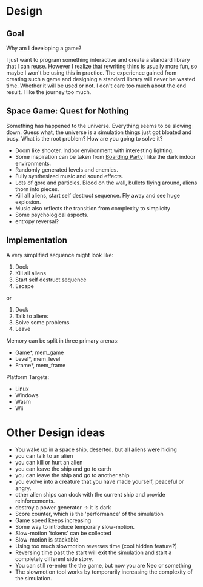 # Design

## Goal
Why am I developing a game?

I just want to program something interactive and create a standard library that I can reuse.
However I realize that rewriting thins is usually more fun, so maybe I won't be using this in practice.
The experience gained from creating such a game and designing a standard library will never be wasted time.
Whether it will be used or not.
I don't care too much about the end result. I like the journey too much.

## Space Game: Quest for Nothing
Something has happened to the universe. Everything seems to be slowing down.
Guess what, the universe is a simulation things just got bloated and busy.
What is the root problem? How are you going to solve it?

- Doom like shooter. Indoor environment with interesting lighting.
- Some inspiration can be taken from [Boarding Party](https://steamcommunity.com/sharedfiles/filedetails/?id=889907960) I like the dark indoor environments.
- Randomly generated levels and enemies.
- Fully synthesized music and sound effects.
- Lots of gore and particles. Blood on the wall, bullets flying around, aliens thorn into pieces.
- Kill all aliens, start self destruct sequence. Fly away and see huge explosion.
- Music also reflects the transition from complexity to simplicity
- Some psychological aspects.
- entropy reversal?

## Implementation
A very simplified sequence might look like:

1. Dock
2. Kill all aliens
3. Start self destruct sequence
4. Escape

or

1. Dock
2. Talk to aliens
3. Solve some problems
4. Leave

Memory can be split in three primary arenas:
- Game*,  mem_game
- Level*, mem_level
- Frame*, mem_frame

Platform Targets:
- Linux
- Windows
- Wasm
- Wii

# Other Design ideas
- You wake up in a space ship, deserted. but all aliens were hiding
- you can talk to an alien
- you can kill or hurt an alien
- you can leave the ship and go to earth
- you can leave the ship and go to another ship
- you evolve into a creature that you have made yourself, peaceful or angry.
- other alien ships can dock with the current ship and provide reinforcements.
- destroy a power generator -> it is dark
- Score counter, which is the 'performance' of the simulation
- Game speed keeps increasing
- Some way to introduce temporary slow-motion.
- Slow-motion 'tokens' can be collected
- Slow-motion is stackable
- Using too much slowmotion reverses time (cool hidden feature?)
- Reversing time past the start will exit the simulation and start a completely different side story.
- You can still re-enter the the game, but now you are Neo or something
- The slowmotion tool works by temporarily increasing the complexity of the simulation.
